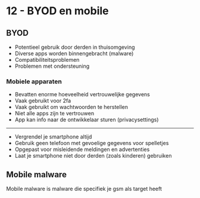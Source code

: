 # 12 - BYOD en mobile
## BYOD
- Potentieel gebruik door derden in thuisomgeving
- Diverse apps worden binnengebracht (malware)
- Compatibiliteitsproblemen
- Problemen met ondersteuning

### Mobiele apparaten
- Bevatten enorme hoeveelheid vertrouwelijke gegevens
- Vaak gebruikt voor 2fa
- Vaak gebruikt om wachtwoorden te herstellen
- Niet alle apps zijn te vertrouwen
- App kan info naar de ontwikkelaar sturen (privacysettings)
---
- Vergrendel je smartphone altijd
- Gebruik geen telefoon met gevoelige gegevens voor spelletjes
- Opgepast voor misleidende meldingen en advertenties
- Laat je smartphone niet door derden (zoals kinderen) gebruiken

## Mobile malware
Mobile malware is malware die specifiek je gsm als target heeft
<!--stackedit_data:
eyJoaXN0b3J5IjpbLTUwNTU1Mjk1OSwxNjc1NTY1MzUyLDc5MD
Y5MTE1MF19
-->